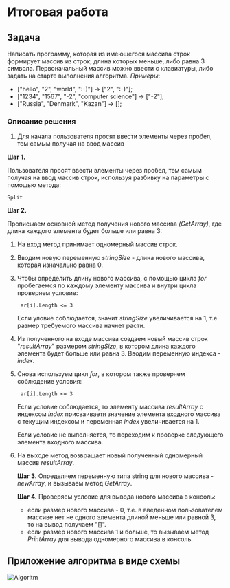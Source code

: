 # Итоговая работа
## Задача
Написать программу, которая из имеющегося массива строк формирует массив из строк, длина которых меньше, либо равна 3 символа. Первоначальный массив можно ввести с клавиатуры, либо задать на старте выполнения алгоритма.
_Примеры_:
+ ["hello", "2", "world", ":-)"] -> ["2", ":-)"];
+ ["1234", "1567", "-2", "computer science"] -> ["-2"];
+ ["Russia", "Denmark", "Kazan"] -> [];

### Описание решения
1. Для начала пользователя просят ввести элементы через пробел, тем самым получая на ввод массив 

**Шаг 1.** 

Пользователя просят ввести элементы через пробел, тем самым получая на ввод массив строк, используя разбивку на параметры с помощью метода:

    Split

**Шаг 2.** 

Прописыаем основной метод  получения нового массива _(GetArray)_, где длина каждого элемента будет больше или равна 3:

1.   На вход метод принимает одномерный массив строк.

2. Вводим новую переменную _stringSize_ - длина нового массива, которая изначально равна 0. 

3. Чтобы определить длину нового массива, с помощью цикла _for_ пробегаемся по каждому элементу массива и внутри цикла проверяем условие:

        ar[i].Length <= 3

    Если уловие соблюдается, значит _stringSize_ увеличивается на 1, т.е. размер требуемого массива начнет расти.

4. Из полученного на входе массива создаем новый массив строк "_resultArray_" размером _stringSize_, в котором длина каждого элемента будет больше или равна 3. Вводим переменную индекса - _index_. 

5. Снова используем цикл _for_, в котором также проверяем соблюдение условия: 

        ar[i].Length <= 3

    Если условие соблюдается, то элементу массива _resultArray_ с индексом _index_ присваиваетя значение элемента входного массива с текущим индексом и переменная _index_ увеличивается на 1.

    Если условие не выполняется, то переходим к проверке следующего элемента входного массива.


6. На выходе метод возвращает новый полученный одномерный массив _resultArray_.

    **Шаг 3.** Определяем переменную типа string для нового массива - _newArray_, и вызываем метод _GetArray_.

    **Шаг 4.** Проверяем условие для вывода нового массива в консоль:
    * если размер нового массива - 0, т.е. в введенном пользователем массиве нет не одного элемента длиной меньше или равной 3, то на вывод получаем "[]".
    * если размер нового массива 1 и больше, то вызываем метод _PrintArray_ для вывода одномерного массива в консоль.


## Приложение алгоритма в виде схемы
![Algoritm](AlgoritmCW.jpg)